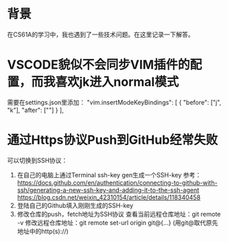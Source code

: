 # 背景
在CS61A的学习中，我也遇到了一些技术问题。在这里记录一下解答。

# VSCODE貌似不会同步VIM插件的配置，而我喜欢jk进入normal模式

需要在settings.json里添加：
"vim.insertModeKeyBindings": [
        {
            "before": ["j", "k"],
            "after": ["<Esc>"]
        }
    ],

# 通过Https协议Push到GitHub经常失败

可以切换到SSH协议：
1. 在自己的电脑上通过Terminal ssh-key gen生成一个SSH-key
参考：https://docs.github.com/en/authentication/connecting-to-github-with-ssh/generating-a-new-ssh-key-and-adding-it-to-the-ssh-agent
https://blog.csdn.net/weixin_42310154/article/details/118340458
2. 登陆自己的Github填入刚刚生成的SSH-key
3. 修改仓库的push，fetch地址为SSH协议
    查看当前远程仓库地址：git remote -v
    修改远程仓库地址：git remote set-url origin git@{...}
    (用git@取代原先地址中的http(s)://)